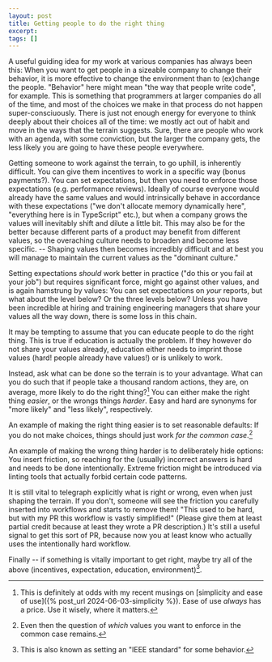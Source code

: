 ```yaml
---
layout: post
title: Getting people to do the right thing
excerpt:
tags: []
---
```


A useful guiding idea for my work at various companies has always been this: When you want to get people in a sizeable company to change their behavior, it is more effective to change the environment than to (ex)change the people. "Behavior" here might mean "the way that people write code", for example. This is something that programmers at larger companies do all of the time, and most of the choices we make in that process do not happen super-consciuously. There is just not enough energy for everyone to think deeply about their choices all of the time: we mostly act out of habit and move in the ways that the terrain suggests. Sure, there are people who work with an agenda, with some conviction, but the larger the company gets, the less likely you are going to have these people everywhere.

Getting someone to work against the terrain, to go uphill, is inherently difficult. You can give them incentives to work in a specific way (bonus payments?). You can set expectations, but then you need to enforce those expectations (e.g. performance reviews). Ideally of course everyone would already have the same values and would intrinsically behave in accordance with these expectations ("we don't allocate memory dynamically here", "everything here is in TypeScript" etc.), but when a company grows the values will inevitably shift and dilute a little bit. This may also be for the better because different parts of a product may benefit from different values, so the overaching culture needs to broaden and become less specific. -- Shaping values then becomes incredibly difficult and at best you will manage to maintain the current values as the "dominant culture."

Setting expectations _should_ work better in practice ("do this or you fail at your job") but requires significant force, might go against other values, and is again hamstrung by values: You can set expectations on _your_ reports, but what about the level below? Or the three levels below? Unless you have been incredible at hiring and training engineering managers that share your values all the way down, there is some loss in this chain.

It may be tempting to assume that you can educate people to do the right thing. This is true if education is actually the problem. If they however do not share your values already, education either needs to imprint those values (hard! people already have values!) or is unlikely to work.

Instead, ask what can be done so the terrain is to your advantage. What can you do such that if people take a thousand random actions, they are, on average, more likely to do the right thing?[^simple] You can either make the right thing _easier_, or the wrongs things _harder_. Easy and hard are synonyms for "more likely" and "less likely", respectively.

An example of making the right thing easier is to set reasonable defaults: If you do not make choices, things should just work _for the common case_.[^stacktraces]

An example of making the wrong thing harder is to deliberately hide options: You insert friction, so reaching for the (usually) incorrect answers is hard and needs to be done intentionally. Extreme friction might be introduced via linting tools that actually forbid certain code patterns.

It is still vital to telegraph explicitly what is right or wrong, even when just shaping the terrain. If you don't, someone will see the friction you carefully inserted into workflows and starts to remove them! "This used to be hard, but with my PR this workflow is vastly simplified!" (Please give them at least partial credit because at least they wrote a PR description.) It's still a useful signal to get this sort of PR, because now you at least know who actually uses the intentionally hard workflow.

Finally -- if something is vitally important to get right, maybe try all of the above (incentives, expectation, education, environment)[^badpun].

[^stacktraces]: Even then the question of _which_ values you want to enforce in the common case remains.
[^simple]: This is definitely at odds with my recent musings on [simplicity and ease of use]({% post_url 2024-06-03-simplicity %}). Ease of use _always_ has a price. Use it wisely, where it matters.
[^badpun]: This is also known as setting an "IEEE standard" for some behavior.
